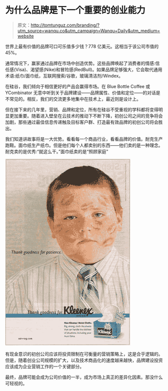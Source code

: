 # 为什么品牌是下一个重要的创业能力

> 原文：<http://tomtunguz.com/branding/?utm_source=wanqu.co&utm_campaign=Wanqu+Daily&utm_medium=website>

世界上最有价值的品牌可口可乐值多少钱？778 亿美元。这相当于该公司市值的 45%。

通常情况下，赢家通过品牌在市场中创造优势。这些品牌唤起了消费者的情感:信任感(Visa)、渴望感(Nike)和冒险感(RedBull)。如果品牌足够强大，它会取代通用术语:纸巾/面巾纸，互联网搜索/谷歌，玻璃清洁剂/Windex。

在硅谷，我们倾向于相信更好的产品会赢得市场。在 Blue Bottle Coffee 或 YCombinator 无意中听到关于品牌建设——品牌属性、价值和定位——的对话是不常见的。相反，我们的交流更多地集中在技术上，最近则是设计上。

但在接下来的几年里，营销、品牌和定位，所有在硅谷不受重视的学科都将变得明显更加重要。随着进入壁垒在云技术的推动下不断下降，初创公司之间的竞争将会加剧，那些通过最佳信息传递触及目标客户群、打造最有效品牌的初创公司将会胜出。

我们知道讲故事将是一大优势。看看每一个商品行业，看看品牌的价值。耐克生产跑鞋。面巾纸生产纸巾。但是他们每个人都卖别的东西——他们卖的是一种理念。耐克卖的是优秀:“就这么干。”面巾纸卖的是“照顾家庭”

![image](img/5cbefbf85541c0307a69c74cde62eabd.png)

有现金意识的初创公司应该将投资限制在可衡量的营销策略上，这是合乎逻辑的。但是，随着创业公司规模的扩大，以及技术商品化的速度越来越快，品牌建设投资应该成为企业营销工作的一个关键部分。

最终，品牌可能会成为公司价值的一半，成为市场上真正的差异化因素。那没什么可轻视的。